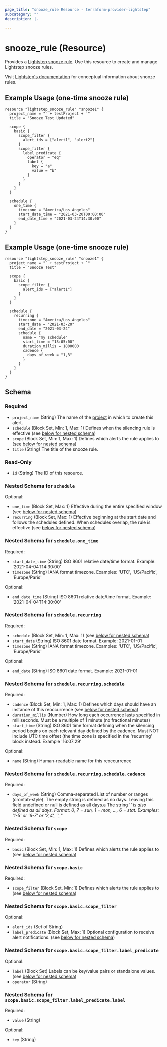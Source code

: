 ```yaml
---
page_title: "snooze_rule Resource - terraform-provider-lightstep"
subcategory: ""
description: |-

---
```


# snooze_rule (Resource)

Provides a [Lightstep snooze rule](https://api-docs.lightstep.com/reference/listSnoozeRules). Use this resource to create and manage Lightstep snooze rules.

Visit [Lightstep's documentation](https://docs.lightstep.com/docs/about-alerts) for conceptual information about snooze rules.

## Example Usage (one-time snooze rule)
```hcl
resource "lightstep_snooze_rule" "snooze1" {
  project_name = "` + testProject + `"
  title = "Snooze Test Updated"

  scope {
    basic {
      scope_filter {
        alert_ids = ["alert1", "alert2"]
      }
      scope_filter {
        label_predicate {
	  	  operator = "eq"
	  	  label {
	  	    key = "a"
	  	    value = "b"
          }
        }
      }
    }
  }

  schedule {
    one_time {
      timezone = "America/Los_Angeles"
      start_date_time = "2021-03-20T00:00:00"
      end_date_time = "2021-03-24T14:30:00"
	}
  }
}
```

## Example Usage (one-time snooze rule)

```hcl
resource "lightstep_snooze_rule" "snooze1" {
  project_name = "` + testProject + `"
  title = "Snooze Test"

  scope {
    basic {
      scope_filter {
        alert_ids = ["alert1"]
      }
    }
  }

  schedule {
    recurring {
      timezone = "America/Los_Angeles"
      start_date = "2021-03-20"
      end_date = "2021-03-24"
      schedule {
        name = "my schedule"
        start_time = "13:05:00"
        duration_millis = 1800000
        cadence {
          days_of_week = "1,3"
        }
      }
	}
  }
}
```

<!-- schema generated by tfplugindocs -->
## Schema

### Required

- `project_name` (String) The name of the [project](https://docs.lightstep.com/docs/glossary#project) in which to create this alert.
- `schedule` (Block Set, Min: 1, Max: 1) Defines when the silencing rule is effective (see [below for nested schema](#nestedblock--schedule))
- `scope` (Block Set, Min: 1, Max: 1) Defines which alerts the rule applies to (see [below for nested schema](#nestedblock--scope))
- `title` (String) The title of the snooze rule.

### Read-Only

- `id` (String) The ID of this resource.

<a id="nestedblock--schedule"></a>
### Nested Schema for `schedule`

Optional:

- `one_time` (Block Set, Max: 1) Effective during the entire specified window (see [below for nested schema](#nestedblock--schedule--one_time))
- `recurring` (Block Set, Max: 1) Effective beginning at the start date and follows the schedules defined. When schedules overlap, the rule is effective (see [below for nested schema](#nestedblock--schedule--recurring))

<a id="nestedblock--schedule--one_time"></a>
### Nested Schema for `schedule.one_time`

Required:

- `start_date_time` (String) ISO 8601 relative date/time format. Example: '2021-04-04T14:30:00'
- `timezone` (String) IANA format timezone. Examples: 'UTC', 'US/Pacific', 'Europe/Paris'

Optional:

- `end_date_time` (String) ISO 8601 relative date/time format. Example: '2021-04-04T14:30:00'


<a id="nestedblock--schedule--recurring"></a>
### Nested Schema for `schedule.recurring`

Required:

- `schedule` (Block Set, Min: 1, Max: 1) (see [below for nested schema](#nestedblock--schedule--recurring--schedule))
- `start_date` (String) ISO 8601 date format. Example: 2021-01-01
- `timezone` (String) IANA format timezone. Examples: 'UTC', 'US/Pacific', 'Europe/Paris'

Optional:

- `end_date` (String) ISO 8601 date format. Example: 2021-01-01

<a id="nestedblock--schedule--recurring--schedule"></a>
### Nested Schema for `schedule.recurring.schedule`

Required:

- `cadence` (Block Set, Min: 1, Max: 1) Defines which days should have an instance of this reoccurrence (see [below for nested schema](#nestedblock--schedule--recurring--schedule--cadence))
- `duration_millis` (Number) How long each occurrence lasts specified in milliseconds. Must be a multiple of 1 minute (no fractional minutes)
- `start_time` (String) ISO 8601 time format defining when the silencing period begins on each relevant day defined by the cadence. Must NOT include UTC time offset (the time zone is specified in the 'recurring' block instead. Example '16:07:29'

Optional:

- `name` (String) Human-readable name for this reoccurrence

<a id="nestedblock--schedule--recurring--schedule--cadence"></a>
### Nested Schema for `schedule.recurring.schedule.cadence`

Required:

- `days_of_week` (String) Comma-separated List of number or ranges (crontab-style). The empty string is defined as no days. Leaving this field undefined or null is defined as all days.a The string '*' is also defined as all days. Format: 0, 7 = sun, 1 = mon, ..., 6 = stat. Examples: '1-5' or '6-7' or '2,4', '*', ''





<a id="nestedblock--scope"></a>
### Nested Schema for `scope`

Required:

- `basic` (Block Set, Min: 1, Max: 1) Defines which alerts the rule applies to (see [below for nested schema](#nestedblock--scope--basic))

<a id="nestedblock--scope--basic"></a>
### Nested Schema for `scope.basic`

Required:

- `scope_filter` (Block Set, Min: 1) Defines which alerts the rule applies to (see [below for nested schema](#nestedblock--scope--basic--scope_filter))

<a id="nestedblock--scope--basic--scope_filter"></a>
### Nested Schema for `scope.basic.scope_filter`

Optional:

- `alert_ids` (Set of String)
- `label_predicate` (Block Set, Max: 1) Optional configuration to receive alert notifications. (see [below for nested schema](#nestedblock--scope--basic--scope_filter--label_predicate))

<a id="nestedblock--scope--basic--scope_filter--label_predicate"></a>
### Nested Schema for `scope.basic.scope_filter.label_predicate`

Optional:

- `label` (Block Set) Labels can be key/value pairs or standalone values. (see [below for nested schema](#nestedblock--scope--basic--scope_filter--label_predicate--label))
- `operator` (String)

<a id="nestedblock--scope--basic--scope_filter--label_predicate--label"></a>
### Nested Schema for `scope.basic.scope_filter.label_predicate.label`

Required:

- `value` (String)

Optional:

- `key` (String)

